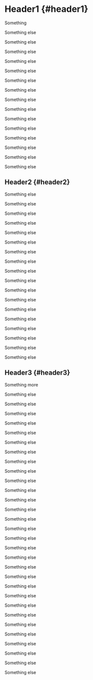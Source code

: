 # Header1 {#header1}

Something

Something else

Something else

Something else

Something else

Something else

Something else

Something else

Something else

Something else

Something else

Something else

Something else

Something else

Something else

Something else

## Header2 {#header2}

Something else

Something else

Something else

Something else

Something else

Something else

Something else

Something else

Something else

Something else

Something else

Something else

Something else

Something else

Something else

Something else

Something else

Something else

## Header3 {#header3}

Something more

Something else

Something else

Something else

Something else

Something else

Something else

Something else

Something else

Something else

Something else

Something else

Something else

Something else

Something else

Something else

Something else

Something else

Something else

Something else

Something else

Something else

Something else

Something else

Something else

Something else

Something else

Something else

Something else

Something else

Something else
